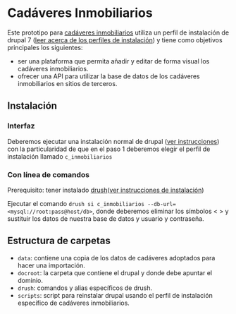 # Cadáveres Inmobiliarios

Este prototipo para [cadáveres inmobiliarios](http://cadaveresinmobiliarios.org) utiliza un perfil de instalación de drupal 7 ([leer acerca de los perfiles de instalación](https://www.drupal.org/node/306267)) y tiene como objetivos principales los siguientes:
* ser una plataforma que permita añadir y editar de forma visual los cadáveres inmobiliarios.
* ofrecer una API para utilizar la base de datos de los cadáveres inmobiliarios en sitios de terceros.

## Instalación

### Interfaz

Deberemos ejecutar una instalación normal de drupal  ([ver instrucciones](http://drupal.org/documentation/install)) con la particularidad de que en el paso 1 deberemos elegir el perfil de instalación llamado `c_inmobiliarios`

### Con línea de comandos

Prerequisito: tener instalado [drush](http://drush.ws )([ver instrucciones de instalación]('http://docs.drush.org/en/master/install'))

Ejecutar el comando `drush si c_inmobiliarios --db-url=<mysql://root:pass@host/db>`, donde deberemos eliminar los símbolos < > y sustituir los datos de nuestra base de datos y usuario y contraseña.

## Estructura de carpetas

* `data`: contiene una copia de los datos de cadáveres adoptados para hacer una importación.
* `docroot`: la carpeta que contiene el drupal y donde debe apuntar el dominio.
* `drush`: comandos y alias específicos de drush.
* `scripts`: script para reinstalar drupal usando el perfil de instalación específico de cadáveres inmobiliarios.
